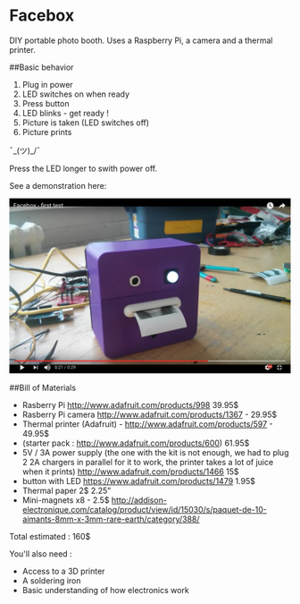 # Facebox

DIY portable photo booth. 
Uses a Raspberry Pi, a camera and a thermal printer. 

##Basic behavior 

1. Plug in power 
2. LED switches on when ready 
3. Press button 
4. LED blinks - get ready ! 
5. Picture is taken (LED switches off) 
6. Picture prints 

¯\_(ツ)_/¯

Press the LED longer to swith power off. 

See a demonstration here: 

[![ScreenShot](/assets/images/facebox_vid_cap.png)](https://youtu.be/IuZUDrAImiY)

##Bill of Materials 

- Rasberry Pi http://www.adafruit.com/products/998 39.95$
- Rasberry Pi camera http://www.adafruit.com/products/1367 - 29.95$
- Thermal printer (Adafruit) - http://www.adafruit.com/products/597 - 49.95$ 
- (starter pack : http://www.adafruit.com/products/600) 61.95$ 
- 5V / 3A power supply (the one with the kit is not enough, we had to plug 2 2A chargers in parallel for it to work, the printer takes a lot of juice when it prints) http://www.adafruit.com/products/1466 15$ 
- button with LED https://www.adafruit.com/products/1479 1.95$
- Thermal paper 2$ 2.25” 
- Mini-magnets x8 - 2.5$ http://addison-electronique.com/catalog/product/view/id/15030/s/paquet-de-10-aimants-8mm-x-3mm-rare-earth/category/388/ 

Total estimated : 160$ 

You'll also need : 

- Access to a 3D printer 
- A soldering iron 
- Basic understanding of how electronics work 
